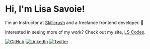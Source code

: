 # Hi, I'm Lisa Savoie! 

I'm an Instructor at [Skillcrush](https://skillcrush.com "This is where I work") and a freelance frontend developer. 🙂 

Interested in seeing more of my work? Check out my site, [LS Codes][1].

<a href="https://github.com/twosavoie" target="_blank" class="social-media-icons">![GitHub](https://img.shields.io/badge/GitHub-000000?style=for-the-badge&logo=GitHub&logoColor=white)</a>
<a href="https://www.linkedin.com/in/lisasavoie/" target="_blank" class="social-media-icons">![LinkedIn](https://img.shields.io/badge/LinkedIn-0A66C2?style=for-the-badge&logo=LinkedIn&logoColor=white)</a>
<a href="https://twitter.com/twosavoie" target="_blank" class="social-media-icons">![Twitter](https://img.shields.io/badge/Twitter-1DA1F2?style=for-the-badge&logo=Twitter&logoColor=white)</a>



[1]: https://lscodes.com

